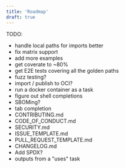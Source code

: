 ```yaml
---
title: 'Roadmap'
draft: true
---
```


TODO:

- handle local paths for imports better
- fix matrix support
- add more examples
- get coverate to ~80%
- get E2E tests covering all the golden paths
- fuzz testing?
- import / publish to OCI?
- run a docker container as a task
- figure out shell completions
- SBOMing?
- tab completion
- CONTRIBUTING.md
- CODE_OF_CONDUCT.md
- SECURITY.md
- ISSUE_TEMPLATE.md
- PULL_REQUEST_TEMPLATE.md
- CHANGELOG.md
- Add SPDX?
- outputs from a "uses" task

